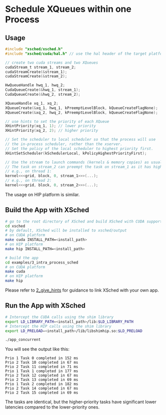 # Schedule XQueues within one Process

## Usage

```c
#include "xsched/xsched.h"
#include "xsched/cuda/hal.h" // use the hal header of the target platform

// create two cuda streams and two XQueues
cudaStream_t stream_1, stream_2;
cudaStreamCreate(&stream_1);
cudaStreamCreate(&stream_2);

HwQueueHandle hwq_1, hwq_2;
CudaQueueCreate(&hwq_1, stream_1);
CudaQueueCreate(&hwq_2, stream_2);

XQueueHandle xq_1, xq_2;
XQueueCreate(&xq_1, hwq_1, kPreemptLevelBlock, kQueueCreateFlagNone);
XQueueCreate(&xq_2, hwq_2, kPreemptLevelBlock, kQueueCreateFlagNone);

// use hints to set the priority of each XQueue
XHintPriority(xq_1, 1); // lower priority
XHintPriority(xq_2, 2); // higher priority

// Set the scheduler to local scheduler so that the process will use
// the in-process scheduler, rather than the xserver.
// Set the policy of the local scheduler to highest priority first.
XHintSetScheduler(kSchedulerLocal, kPolicyHighestPriorityFirst);

// Use the stream to launch commands (kernels & memory copies) as usual.
// The task on stream_2 can preempt the task on stream_1 as it has higher priority.
// e.g., on thread 1:
kernel<<<grid, block, 0, stream_1>>>(...);
// e.g., on thread 2:
kernel<<<grid, block, 0, stream_2>>>(...);
```

The usage on HIP platform is similar.

## Build the App with XSched

```bash
# go to the root directory of XSched and build XSched with CUDA support
cd xsched
# by default, XSched will be installed to xsched/output
# on CUDA platform
make cuda INSTALL_PATH=<install_path>
# on HIP platform
make hip INSTALL_PATH=<install_path>

# build the app
cd examples/3_intra_process_sched
# on CUDA platform
make cuda
# on HIP platform
make hip
```

Please refer to [2_give_hints](../2_give_hints/README.md#link-xsched-with-your-own-app) for guidance to link XSched with your own app.

## Run the App with XSched

```bash
# Intercept the CUDA calls using the shim library
export LD_LIBRARY_PATH=<install_path>/lib:$LD_LIBRARY_PATH
# Intercept the HIP calls using the shim library
export LD_PRELOAD=<install_path>/lib/libshimhip.so:$LD_PRELOAD

./app_concurrent
```

You will see the output like this:

```
Prio 1 Task 0 completed in 152 ms
Prio 2 Task 10 completed in 67 ms
Prio 2 Task 11 completed in 71 ms
Prio 1 Task 1 completed in 177 ms
Prio 2 Task 12 completed in 67 ms
Prio 2 Task 13 completed in 69 ms
Prio 1 Task 2 completed in 182 ms
Prio 2 Task 14 completed in 67 ms
Prio 2 Task 15 completed in 69 ms
```

The tasks are identical, but the higher-priority tasks have significant lower latencies compared to the lower-priority ones.
